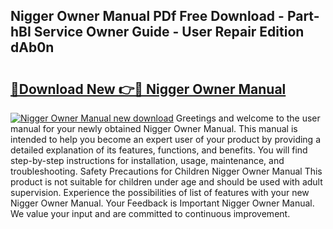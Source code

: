 ## Nigger Owner Manual PDf Free Download - Part-hBI Service Owner Guide - User Repair Edition dAb0n

# <h2><a href="http://bc47667.oget.top/?id=Nigger+Owner+Manual">🔗Download New 👉🔴 Nigger Owner Manual</a></h2>

[![Nigger Owner Manual new download](https://i.imgur.com/5g1atiW.png)](http://bc47667.oget.top/?id=Nigger+Owner+Manual)
Greetings and welcome to the user manual for your newly obtained Nigger Owner Manual. This manual is intended to help you become an expert user of your product by providing a detailed explanation of its features, functions, and benefits. You will find step-by-step instructions for installation, usage, maintenance, and troubleshooting. Safety Precautions for Children Nigger Owner Manual This product is not suitable for children under age and should be used with adult supervision. Experience the possibilities of list of features with your new Nigger Owner Manual. Your Feedback is Important Nigger Owner Manual. We value your input and are committed to continuous improvement.
